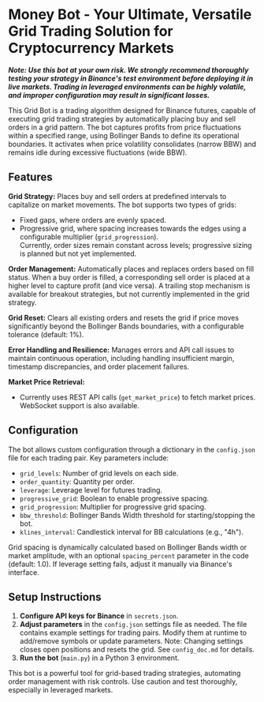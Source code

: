# Money Bot - Your Ultimate, Versatile Grid Trading Solution for Cryptocurrency Markets

***Note: Use this bot at your own risk. We strongly recommend thoroughly testing your strategy in Binance's test environment before deploying it in live markets. Trading in leveraged environments can be highly volatile, and improper configuration may result in significant losses.***

This Grid Bot is a trading algorithm designed for Binance futures, capable of executing grid trading strategies by automatically placing buy and sell orders in a grid pattern. The bot captures profits from price fluctuations within a specified range, using Bollinger Bands to define its operational boundaries. It activates when price volatility consolidates (narrow BBW) and remains idle during excessive fluctuations (wide BBW).

## Features

**Grid Strategy:** Places buy and sell orders at predefined intervals to capitalize on market movements. The bot supports two types of grids:
- Fixed gaps, where orders are evenly spaced.
- Progressive grid, where spacing increases towards the edges using a configurable multiplier (`grid_progression`).  
Currently, order sizes remain constant across levels; progressive sizing is planned but not yet implemented.

**Order Management:** Automatically places and replaces orders based on fill status. When a buy order is filled, a corresponding sell order is placed at a higher level to capture profit (and vice versa). A trailing stop mechanism is available for breakout strategies, but not currently implemented in the grid strategy.

**Grid Reset:** Clears all existing orders and resets the grid if price moves significantly beyond the Bollinger Bands boundaries, with a configurable tolerance (default: 1%).

**Error Handling and Resilience:** Manages errors and API call issues to maintain continuous operation, including handling insufficient margin, timestamp discrepancies, and order placement failures.

**Market Price Retrieval:** 
- Currently uses REST API calls (`get_market_price`) to fetch market prices. WebSocket support is also available.

## Configuration

The bot allows custom configuration through a dictionary in the `config.json` file for each trading pair. Key parameters include:
- `grid_levels`: Number of grid levels on each side.
- `order_quantity`: Quantity per order.
- `leverage`: Leverage level for futures trading.
- `progressive_grid`: Boolean to enable progressive spacing.
- `grid_progression`: Multiplier for progressive grid spacing.
- `bbw_threshold`: Bollinger Bands Width threshold for starting/stopping the bot.
- `klines_interval`: Candlestick interval for BB calculations (e.g., "4h").

Grid spacing is dynamically calculated based on Bollinger Bands width or market amplitude, with an optional `spacing_percent` parameter in the code (default: 1.0). If leverage setting fails, adjust it manually via Binance's interface.

## Setup Instructions

1. **Configure API keys for Binance** in `secrets.json`.
2. **Adjust parameters** in the `config.json` settings file as needed. The file contains example settings for trading pairs. Modify them at runtime to add/remove symbols or update parameters. Note: Changing settings closes open positions and resets the grid. See `config_doc.md` for details.
3. **Run the bot** (`main.py`) in a Python 3 environment.

This bot is a powerful tool for grid-based trading strategies, automating order management with risk controls. Use caution and test thoroughly, especially in leveraged markets.
